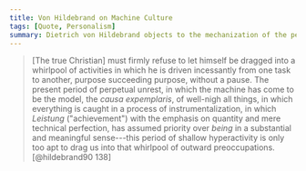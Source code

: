 ```yaml
---
title: Von Hildebrand on Machine Culture
tags: [Quote, Personalism]
summary: Dietrich von Hildebrand objects to the mechanization of the person.
---
```



> [The true Christian] must firmly refuse to let himself be dragged
> into a whirlpool of activities in which he is driven incessantly
> from one task to another, purpose succeeding purpose, without a
> pause.  The present period of perpetual unrest, in which the
> machine has come to be the model, the *causa expemplaris*, of
> well-nigh all things, in which everything is caught in a process
> of instrumentalization, in which *Leistung* ("achievement") with
> the emphasis on quantity and mere technical perfection, has
> assumed priority over *being* in a substantial and meaningful
> sense---this period of shallow hyperactivity is only too apt to
> drag us into that whirlpool of outward preoccupations.
> [@hildebrand90 138]